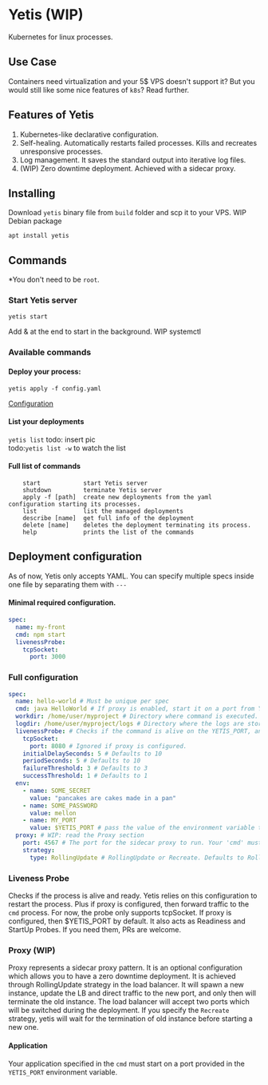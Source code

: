# Yetis (WIP)
Kubernetes for linux processes.  

## Use Case
Containers need virtualization and your 5$ VPS doesn't support it? 
But you would still like some nice features of `k8s`? Read further.

## Features of Yetis
1. Kubernetes-like declarative configuration.
2. Self-healing. Automatically restarts failed processes. Kills and recreates unresponsive processes.
3. Log management. It saves the standard output into iterative log files.
4. (WIP) Zero downtime deployment. Achieved with a sidecar proxy.

## Installing
Download `yetis` binary file from `build` folder and scp it to your VPS.
WIP
Debian package
```shell
apt install yetis
```

## Commands
*You don't need to be `root`.
### Start Yetis server
```shell
yetis start
```
Add & at the end to start in the background.
WIP systemctl
### Available commands
#### Deploy your process:
```shell
yetis apply -f config.yaml
``` 
[Configuration](#file-configuration)  

#### List your deployments
`yetis list`
todo: insert pic  
todo:`yetis list -w` to watch the list

#### Full list of commands
```
	start            start Yetis server
	shutdown         terminate Yetis server
	apply -f [path]  create new deployments from the yaml configuration starting its processes.
	list             list the managed deployments
	describe [name]  get full info of the deployment 
	delete [name]    deletes the deployment terminating its process. 
	help             prints the list of the commands
```

## Deployment configuration
As of now, Yetis only accepts YAML. You can specify multiple specs inside one file by separating them with `---`
#### Minimal required configuration. 
```yaml
spec:
  name: my-front
  cmd: npm start
  livenessProbe:
    tcpSocket:
      port: 3000
```

### Full configuration
```yaml
spec:
  name: hello-world # Must be unique per spec
  cmd: java HelloWorld # If proxy is enabled, start it on a port from YETIS_PORT env var.
  workdir: /home/user/myproject # Directory where command is executed. Defaults to the path in 'apply -f'. 
  logdir: /home/user/myproject/logs # Directory where the logs are stored. Defaults to the path in 'apply -f'.
  livenessProbe: # Checks if the command is alive on the YETIS_PORT, and if not then restarts it
    tcpSocket:
      port: 8080 # Ignored if proxy is configured. 
    initialDelaySeconds: 5 # Defaults to 10
    periodSeconds: 5 # Defaults to 10
    failureThreshold: 3 # Defaults to 3
    successThreshold: 1 # Defaults to 1
  env:
    - name: SOME_SECRET
      value: "pancakes are cakes made in a pan"
    - name: SOME_PASSWORD
      value: mellon
    - name: MY_PORT
      value: $YETIS_PORT # pass the value of the environment variable to another one. 
  proxy: # WIP: read the Proxy section
    port: 4567 # The port for the sidecar proxy to run. Your 'cmd' must start on YETIS_PORT env var.
    strategy:
      type: RollingUpdate # RollingUpdate or Recreate. Defaults to RollingUpdate.
```

### Liveness Probe
Checks if the process is alive and ready. Yetis relies on this configuration to restart the process. Plus if proxy is configured, then forward traffic to the `cmd` process. 
For now, the probe only supports tcpSocket. If proxy is configured, then $YETIS_PORT by default. It also acts as Readiness and StartUp Probes. If you need them, PRs are welcome.

### Proxy (WIP)
Proxy represents a sidecar proxy pattern. It is an optional configuration which allows you to have a zero downtime deployment.
It is achieved through RollingUpdate strategy in the load balancer. It will spawn a new instance,
update the LB and direct traffic to the new port, and only then will terminate the old instance. 
The load balancer will accept two ports which will be switched during the deployment.
If you specify the `Recreate` strategy, yetis will wait for the termination of old instance before starting a new one. 
#### Application
Your application specified in the `cmd` must start on a port provided in the `YETIS_PORT` environment variable.




